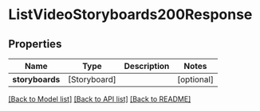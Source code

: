 # ListVideoStoryboards200Response

## Properties
Name | Type | Description | Notes
------------ | ------------- | ------------- | -------------
**storyboards** | [Storyboard] |  | [optional] 

[[Back to Model list]](../README.md#documentation-for-models) [[Back to API list]](../README.md#documentation-for-api-endpoints) [[Back to README]](../README.md)


